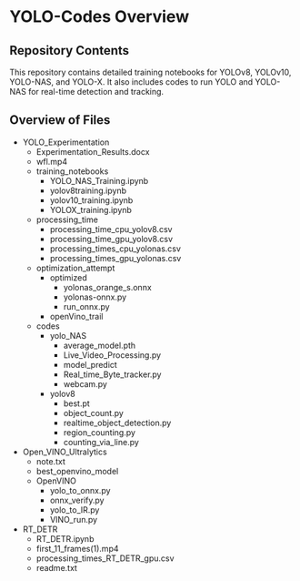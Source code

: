 # YOLO-Codes Overview

## Repository Contents

This repository contains detailed training notebooks for YOLOv8, YOLOv10, YOLO-NAS, and YOLO-X. It also includes codes to run YOLO and YOLO-NAS for real-time detection and tracking.

## Overview of Files

- YOLO_Experimentation
  - Experimentation_Results.docx
  - wfl.mp4
  - training_notebooks
    - YOLO_NAS_Training.ipynb
    - yolov8training.ipynb
    - yolov10_training.ipynb
    - YOLOX_training.ipynb
  - processing_time
    - processing_time_cpu_yolov8.csv
    - processing_time_gpu_yolov8.csv
    - processing_times_cpu_yolonas.csv
    - processing_times_gpu_yolonas.csv
  - optimization_attempt
    - optimized
      - yolonas_orange_s.onnx
      - yolonas-onnx.py
      - run_onnx.py
    - openVino_trail
  - codes
    - yolo_NAS
      - average_model.pth
      - Live_Video_Processing.py
      - model_predict
      - Real_time_Byte_tracker.py
      - webcam.py
    - yolov8
      - best.pt
      - object_count.py
      - realtime_object_detection.py
      - region_counting.py
      - counting_via_line.py
- Open_VINO_Ultralytics
  - note.txt
  - best_openvino_model
  - OpenVINO
    - yolo_to_onnx.py
    - onnx_verify.py
    - yolo_to_IR.py
    - VINO_run.py
- RT_DETR
  - RT_DETR.ipynb
  - first_11_frames(1).mp4
  - processing_times_RT_DETR_gpu.csv
  - readme.txt
